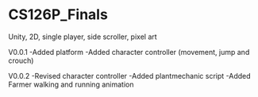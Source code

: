 # CS126P_Finals
Unity, 2D, single player, side scroller, pixel art

V0.0.1
-Added platform
-Added character controller (movement, jump and crouch)

V0.0.2
-Revised character controller
-Added plantmechanic script
-Added Farmer walking and running animation
